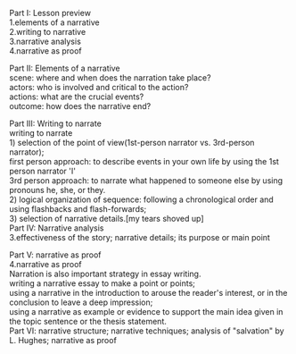 Part I: Lesson preview   
    1.elements of a narrative   
    2.writing to narrative   
    3.narrative analysis   
    4.narrative as proof   
   
Part II: Elements of a narrative   
    scene: where and when does the narration take place?    
    actors: who is involved and critical to the action?   
    actions: what are the crucial events?   
    outcome: how does the narrative end?   
   
Part III: Writing to narrate   
    writing to narrate    
        1) selection of the point of view(1st-person narrator vs. 3rd-person narrator);    
        first person approach: to describe events in your own life by using the 1st person narrator 'I'   
        3rd person approach: to narrate what happened to someone else by using pronouns he, she, or they.   
        2) logical organization of sequence: following a chronological order and using flashbacks and flash-forwards;   
        3) selection of narrative details.[my tears shoved up]   
Part IV: Narrative analysis   
    3.effectiveness of the story; narrative details; its purpose or main point   
   
Part V: narrative as proof   
    4.narrative as proof   
    Narration is also important strategy in essay writing.   
        writing a narrative essay to make a point or points;   
        using a narrative in the introduction to arouse the reader's interest, or in the conclusion to leave a deep impression;   
        using a narrative as example or evidence to support the main idea given in the topic sentence or the thesis statement.   
Part VI: narrative structure; narrative techniques; analysis of "salvation" by L. Hughes; narrative as proof   
